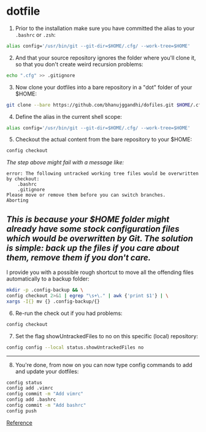 # dotfile

1. Prior to the installation make sure you have committed the alias to your ```.bashrc``` or ```.zsh```:

```sh
alias config='/usr/bin/git --git-dir=$HOME/.cfg/ --work-tree=$HOME'
```

2. And that your source repository ignores the folder where you'll clone it, so that you don't create weird recursion problems:
```sh
echo ".cfg" >> .gitignore
```

3. Now clone your dotfiles into a bare repository in a "dot" folder of your $HOME:
```sh
git clone --bare https://github.com/bhanujggandhi/dofiles.git $HOME/.cfg
```

4. Define the alias in the current shell scope:
```sh
alias config='/usr/bin/git --git-dir=$HOME/.cfg/ --work-tree=$HOME'
```

5. Checkout the actual content from the bare repository to your $HOME:
```sh
config checkout
```

*The step above might fail with a message like:*
```
error: The following untracked working tree files would be overwritten by checkout:
    .bashrc
    .gitignore
Please move or remove them before you can switch branches.
Aborting
```

*This is because your $HOME folder might already have some stock configuration files which would be overwritten by Git. The solution is simple: back up the files if you care about them, remove them if you don't care.*
--
I provide you with a possible rough shortcut to move all the offending files automatically to a backup folder:
```sh
mkdir -p .config-backup && \
config checkout 2>&1 | egrep "\s+\." | awk {'print $1'} | \
xargs -I{} mv {} .config-backup/{}
```

6. Re-run the check out if you had problems:
```sh
config checkout
```

7. Set the flag showUntrackedFiles to no on this specific (local) repository:
```sh
config config --local status.showUntrackedFiles no
```
***
8. You're done, from now on you can now type config commands to add and update your dotfiles:
```sh
config status
config add .vimrc
config commit -m "Add vimrc"
config add .bashrc
config commit -m "Add bashrc"
config push
```

[Reference](https://www.atlassian.com/git/tutorials/dotfiles)
